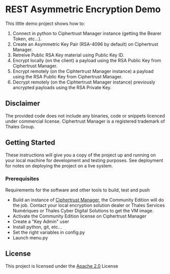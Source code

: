 # REST Asymmetric Encryption Demo

This little demo project shows how to:
1. Connect in python to Ciphertrust Manager instance (getting the Bearer Token, etc...).
2. Create an Asymmetric Key Pair (RSA-4096 by default) on Ciphertrust Manager.
3. Retreive Public RSA Key material using Public Key ID.
4. Encrypt locally (on the client) a payload using the RSA Public Key from Ciphertrust Manager.
5. Encrypt remotely (on the Ciphtertrust Manager instance) a payload using the RSA Public Key from Ciphertrust Manager.
6. Decrypt remotely (on the Ciphtertrust Manager instance) previously ancrypted payloads using the RSA Private Key.

## Disclaimer

The provided code does not include any binaries, code or snippets licenced under commercial license.
Ciphertrust Manager is a registered trademark of Thales Group.

## Getting Started

These instructions will give you a copy of the project up and running on
your local machine for development and testing purposes. See deployment
for notes on deploying the project on a live system.

### Prerequisites

Requirements for the software and other tools to build, test and push 
- Build an instance of [Ciphertrust Manager](https://cpl.thalesgroup.com/encryption/ciphertrust-platform-community-edition), the Community Edition will do the job. Contact your local encryption solution dealer or Thales Services Numériques or Thales Cyber Digital Solutions to get the VM image.
- Activate the Community Edition license on Ciphertrust Manager
- Create a "Key Admin" user
- Install python, git, etc...
- Set the right variables in config.py
- Launch menu.py

## License

This project is licensed under the [Apache 2.0](LICENSE) License






